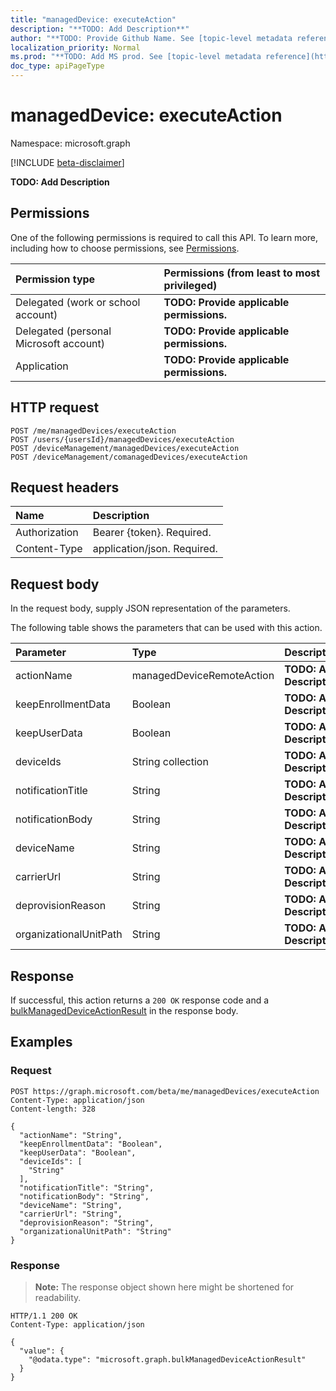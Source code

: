 ```yaml
---
title: "managedDevice: executeAction"
description: "**TODO: Add Description**"
author: "**TODO: Provide Github Name. See [topic-level metadata reference](https://msgo.azurewebsites.net/add/document/guidelines/metadata.html#topic-level-metadata)**"
localization_priority: Normal
ms.prod: "**TODO: Add MS prod. See [topic-level metadata reference](https://msgo.azurewebsites.net/add/document/guidelines/metadata.html#topic-level-metadata)**"
doc_type: apiPageType
---
```


# managedDevice: executeAction
Namespace: microsoft.graph

[!INCLUDE [beta-disclaimer](../../includes/beta-disclaimer.md)]

**TODO: Add Description**

## Permissions
One of the following permissions is required to call this API. To learn more, including how to choose permissions, see [Permissions](/graph/permissions-reference).

|Permission type|Permissions (from least to most privileged)|
|:---|:---|
|Delegated (work or school account)|**TODO: Provide applicable permissions.**|
|Delegated (personal Microsoft account)|**TODO: Provide applicable permissions.**|
|Application|**TODO: Provide applicable permissions.**|

## HTTP request

<!-- {
  "blockType": "ignored"
}
-->
``` http
POST /me/managedDevices/executeAction
POST /users/{usersId}/managedDevices/executeAction
POST /deviceManagement/managedDevices/executeAction
POST /deviceManagement/comanagedDevices/executeAction
```

## Request headers
|Name|Description|
|:---|:---|
|Authorization|Bearer {token}. Required.|
|Content-Type|application/json. Required.|

## Request body
In the request body, supply JSON representation of the parameters.

The following table shows the parameters that can be used with this action.

|Parameter|Type|Description|
|:---|:---|:---|
|actionName|managedDeviceRemoteAction|**TODO: Add Description**|
|keepEnrollmentData|Boolean|**TODO: Add Description**|
|keepUserData|Boolean|**TODO: Add Description**|
|deviceIds|String collection|**TODO: Add Description**|
|notificationTitle|String|**TODO: Add Description**|
|notificationBody|String|**TODO: Add Description**|
|deviceName|String|**TODO: Add Description**|
|carrierUrl|String|**TODO: Add Description**|
|deprovisionReason|String|**TODO: Add Description**|
|organizationalUnitPath|String|**TODO: Add Description**|



## Response

If successful, this action returns a `200 OK` response code and a [bulkManagedDeviceActionResult](../resources/intune-bulkmanageddeviceactionresult.md) in the response body.

## Examples

### Request
<!-- {
  "blockType": "request",
  "name": "manageddevice_executeaction"
}
-->
``` http
POST https://graph.microsoft.com/beta/me/managedDevices/executeAction
Content-Type: application/json
Content-length: 328

{
  "actionName": "String",
  "keepEnrollmentData": "Boolean",
  "keepUserData": "Boolean",
  "deviceIds": [
    "String"
  ],
  "notificationTitle": "String",
  "notificationBody": "String",
  "deviceName": "String",
  "carrierUrl": "String",
  "deprovisionReason": "String",
  "organizationalUnitPath": "String"
}
```


### Response
>**Note:** The response object shown here might be shortened for readability.
<!-- {
  "blockType": "response",
  "truncated": true,
  "@odata.type": "microsoft.graph.bulkManagedDeviceActionResult"
}
-->
``` http
HTTP/1.1 200 OK
Content-Type: application/json

{
  "value": {
    "@odata.type": "microsoft.graph.bulkManagedDeviceActionResult"
  }
}
```

